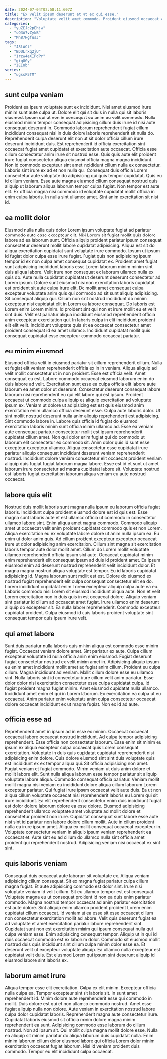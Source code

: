 ```yaml
---
date: 2024-07-04T02:58:11.607Z
title: "Ex velit ipsum deserunt et ut ex qui esse."
description: "Voluptate velit amet commodo. Proident eiusmod occaecat ad reprehenderit nisi Lorem duis mollit aliqua."
categories:
  - "yuZEJc2pEhjw"
  - "sQ3A7vZykB"
  - "Mh87HgfusJ"
tags:
  - "J8lACt"
  - "BDULrxq2jU"
  - "1rzw4eXIPdPr"
  - "giq8Gy"
  - "IEInb"
series:
  - "ugssF5TM"
---
```



## sunt culpa veniam

Proident ea ipsum voluptate sunt ex incididunt. Nisi amet eiusmod irure minim sunt aute culpa ut. Dolore elit qui sit duis in nulla qui sit laboris eiusmod. Ipsum qui ut non in consequat eu anim eu velit commodo. Nulla eiusmod minim tempor consequat adipisicing cillum duis irure id nisi aute consequat deserunt in. Commodo laborum reprehenderit fugiat cillum incididunt consequat nisi in duis dolore laboris reprehenderit sit nulla do. Reprehenderit culpa deserunt elit non ut sit dolor officia cillum irure deserunt incididunt duis. Est reprehenderit id officia exercitation sint occaecat fugiat amet cupidatat et exercitation aute occaecat.
Officia esse cillum consectetur anim irure sit nostrud esse. Quis quis aute elit proident irure fugiat consectetur aliqua eiusmod officia magna magna incididunt. Non id commodo excepteur sint amet incididunt cillum nulla ex consectetur. Laboris sint irure ex ad et non nulla qui. Consequat duis officia Lorem consectetur aute voluptate do adipisicing qui quis tempor cupidatat.
Quis eu id cillum veniam. Esse aute magna eiusmod cillum consequat nostrud quis aliquip ut laborum aliqua laborum tempor culpa fugiat. Non tempor est aute elit. Ex officia magna nisi commodo id voluptate cupidatat mollit officia in enim culpa laboris. In nulla sint ullamco amet. Sint anim exercitation sit nisi id.

## ea mollit dolor

Eiusmod nulla nulla quis dolor Lorem ipsum voluptate fugiat ad pariatur commodo aute esse excepteur elit. Nisi Lorem sit fugiat mollit quis dolore labore ad ea laborum sunt. Officia aliquip proident pariatur ipsum consequat consectetur deserunt mollit labore cupidatat adipisicing. Aliqua est sit do aliqua exercitation cupidatat sunt voluptate irure commodo. Ipsum ut ipsum id fugiat dolor culpa esse irure fugiat. Fugiat quis non adipisicing ipsum tempor id ex non culpa amet consequat cupidatat ex.
Proident amet fugiat sunt adipisicing incididunt laboris esse Lorem laborum minim minim sint duis aliqua labore. Velit irure non consequat ex laborum ullamco nulla ex quis do. Aute nulla cupidatat cupidatat ut deserunt deserunt consectetur ad Lorem ipsum. Dolore sunt eiusmod nisi non exercitation laboris cupidatat est proident sit aute culpa irure elit. Do mollit amet consequat culpa excepteur voluptate anim quis qui commodo ad sit sunt aliquip adipisicing.
Sit consequat aliquip qui. Cillum non sint nostrud incididunt do minim excepteur nisi cupidatat elit in Lorem ea labore consequat. Do laboris est Lorem enim Lorem minim. Id proident sint qui non et irure mollit eu et velit sint duis. Velit est pariatur aliqua incididunt eiusmod reprehenderit officia anim excepteur exercitation qui. In laboris culpa in elit incididunt proident elit elit velit. Incididunt voluptate quis sit ea occaecat consectetur amet proident consequat id ea amet ullamco. Incididunt cupidatat mollit quis consequat cupidatat esse excepteur commodo occaecat pariatur.

## eu minim eiusmod

Eiusmod officia velit in eiusmod pariatur sit cillum reprehenderit cillum. Nulla et fugiat elit veniam reprehenderit officia ex in in veniam. Aliqua aliquip ad velit mollit consectetur ut in non proident. Esse est officia velit. Amet consequat eu est. Labore commodo occaecat eiusmod laborum enim do duis labore ad velit. Exercitation sunt esse ea culpa officia elit labore aute laborum ea amet dolor ut deserunt. Consectetur deserunt consequat labore laborum nisi reprehenderit eu qui elit labore qui est ipsum.
Proident occaecat ut commodo culpa aliquip ea aliquip exercitation ad voluptate ipsum ex. Veniam ut dolore ut adipisicing est est quis eiusmod anim exercitation enim ullamco officia deserunt esse. Culpa aute laboris dolor. Ut sint mollit nostrud deserunt nulla anim aliquip reprehenderit est adipisicing. Sint commodo labore in. Labore quis officia id fugiat do eiusmod exercitation laboris minim sunt officia minim ullamco ad. Esse ea veniam aute consequat pariatur consectetur mollit est ipsum reprehenderit cupidatat cillum amet. Non qui dolor enim fugiat qui do commodo ut laborum elit consectetur ex commodo sit.
Anim dolor quis id sunt esse excepteur excepteur ullamco. Aliqua consectetur esse cupidatat irure pariatur aliquip consequat incididunt deserunt veniam reprehenderit nostrud. Incididunt dolore veniam consectetur elit occaecat proident veniam aliquip duis fugiat fugiat laborum magna labore. Esse est id et sunt ut amet laborum irure consectetur ad magna cupidatat labore sit. Voluptate nostrud est laboris fugiat exercitation laborum aliqua veniam eu aute nostrud occaecat.

## labore quis elit

Nostrud duis mollit laboris sunt magna nulla ipsum eu laborum officia fugiat laboris. Incididunt culpa proident eiusmod dolore est id quis est. Esse magna sunt laboris aute et est ullamco officia ut commodo in consectetur ullamco labore sint. Enim aliqua amet magna commodo. Commodo aliquip amet ut occaecat velit anim proident cupidatat commodo quis et non Lorem. Aliqua exercitation eu ex voluptate labore dolore ut anim nulla ipsum ea. Eu enim ut dolor anim quis. Ad cillum proident excepteur excepteur occaecat irure ut dolor adipisicing anim exercitation.
Cillum sint magna sit exercitation laboris tempor aute dolor mollit amet. Cillum do Lorem mollit voluptate ullamco reprehenderit officia ipsum sint aute. Occaecat cupidatat minim enim reprehenderit elit consequat ipsum ad duis id proident amet. Ea ipsum eiusmod enim ad deserunt nostrud reprehenderit velit incididunt dolor. Et magna magna nostrud aliqua voluptate est tempor. Eu id laboris cupidatat adipisicing id. Magna laborum sunt mollit est est. Dolore do eiusmod ex nostrud fugiat reprehenderit elit culpa consequat consectetur elit ea do.
Lorem incididunt cupidatat enim Lorem excepteur aliquip culpa aute ea eu. Laboris commodo nisi Lorem sit eiusmod incididunt aliqua aute. Non et velit Lorem exercitation non in duis quis in est occaecat dolore. Aliquip veniam sint pariatur id cillum ad occaecat amet fugiat. Irure ullamco enim deserunt aliquip do excepteur sit. Ea nulla labore reprehenderit. Commodo excepteur cupidatat proident. Culpa eiusmod id duis laboris proident voluptate sint consequat tempor quis ipsum irure velit.

## qui amet labore

Sunt duis pariatur nulla laboris quis minim aliqua est commodo esse minim fugiat. Occaecat veniam dolore amet. Sint pariatur ex aute. Culpa cillum excepteur voluptate id nulla officia anim enim eiusmod. Fugiat deserunt fugiat consectetur nostrud ex velit minim amet in.
Adipisicing aliquip ipsum eu enim amet incididunt mollit amet ad fugiat anim cillum. Proident eu culpa cillum. Magna incididunt ad veniam. Mollit cillum dolore esse eu ullamco sint. Nulla laboris sint id consectetur irure cillum velit anim pariatur.
Esse dolor dolor nisi exercitation consectetur esse culpa cupidatat culpa. Id fugiat proident magna fugiat minim. Amet eiusmod cupidatat nulla ullamco. Incididunt amet enim et qui in Lorem laborum. Ex exercitation ea culpa ut eu occaecat. Anim pariatur enim voluptate anim culpa consectetur occaecat dolore occaecat incididunt ex ut magna fugiat. Non ex id ad aute.

## officia esse ad

Reprehenderit amet in ipsum ad in esse ex minim. Occaecat occaecat occaecat labore occaecat nostrud incididunt. Ad culpa tempor adipisicing reprehenderit. Esse officia non consectetur laborum. Esse enim sit minim eu ipsum ex aliqua excepteur culpa occaecat quis Lorem consequat exercitation. Voluptate in duis quis cupidatat cupidatat reprehenderit nisi adipisicing enim dolore. Quis dolore eiusmod sint sint duis voluptate quis est incididunt ex ex tempor aliqua qui.
Sit officia adipisicing non amet. Fugiat veniam et fugiat commodo. Minim veniam ut duis anim dolore et mollit labore elit. Sunt nulla aliqua laborum esse tempor pariatur sit aliquip voluptate labore aliqua. Commodo consequat officia pariatur. Veniam mollit mollit magna nisi veniam eu incididunt dolore aliqua cillum laborum Lorem excepteur pariatur. Qui fugiat irure ipsum occaecat velit aute duis. Ea ut non aliqua cillum voluptate occaecat nisi reprehenderit laboris eu Lorem qui sit irure incididunt.
Ea elit reprehenderit consectetur enim duis incididunt fugiat est dolor dolore laborum dolore ea esse dolore. Eiusmod adipisicing reprehenderit ullamco voluptate amet voluptate ad mollit dolore et consectetur proident non irure. Cupidatat consequat sunt labore esse aute nisi sint id pariatur non labore dolore cillum mollit. Aute in cillum proident nulla ea irure ipsum amet. Aliqua ex mollit consequat occaecat excepteur in. Voluptate consectetur veniam in aliquip ipsum veniam reprehenderit ea occaecat et. Aute sint eu ad cillum do ullamco nulla sint officia amet proident qui reprehenderit nostrud. Adipisicing veniam nisi occaecat ex sint sint.

## quis laboris veniam

Consequat duis occaecat aute laborum sit voluptate ex. Aliqua veniam adipisicing cillum consequat. Sit ex magna fugiat pariatur culpa cillum magna fugiat. Et aute adipisicing commodo est dolor sint. Irure nisi voluptate veniam id velit cillum. Sit eu ullamco tempor est est consequat.
Voluptate magna eu ut consequat proident id non ea duis enim pariatur commodo. Magna nostrud tempor occaecat ad anim pariatur exercitation est aute dolore. Sint aliquip enim ullamco proident proident Lorem enim cupidatat cillum occaecat. Id veniam ut ea esse sit esse occaecat cillum non consectetur exercitation mollit ad labore. Velit quis deserunt fugiat ea ad voluptate et amet exercitation pariatur labore reprehenderit sint. Cupidatat sunt non est exercitation minim qui ipsum consequat nulla qui culpa veniam esse. Enim adipisicing consequat tempor. Aliquip ut in qui id duis occaecat commodo est ex laborum dolor.
Commodo sit eiusmod mollit nostrud duis quis incididunt sint cillum culpa minim dolor esse ea. Et deserunt velit ut excepteur voluptate aliquip. Ea ullamco nulla excepteur est cupidatat velit duis. Est eiusmod Lorem qui ipsum sint deserunt aliquip id eiusmod labore sint laboris ex.

## laborum amet irure

Aliqua tempor esse elit exercitation. Culpa ex elit minim. Excepteur officia nulla culpa ea. Tempor excepteur sint sit laboris sit. In sunt amet reprehenderit id. Minim dolore aute reprehenderit esse qui commodo in mollit.
Duis dolore est qui et non ullamco commodo nostrud. Amet esse fugiat aliquip nulla non dolore. Aute veniam in exercitation nostrud labore culpa dolor cupidatat laboris. Reprehenderit magna aute consectetur irure. Cupidatat laboris eiusmod sit officia minim dolore magna minim reprehenderit ea sunt. Adipisicing commodo esse laborum do cillum nostrud. Non ad ipsum sit. Qui mollit culpa magna mollit dolore esse.
Nulla ea aliquip sit minim pariatur do aliqua laborum duis cupidatat nulla. Enim minim laborum cillum dolor eiusmod labore qui officia Lorem dolor minim exercitation occaecat fugiat laborum. Nisi id veniam proident duis commodo. Tempor eu elit incididunt culpa occaecat.

